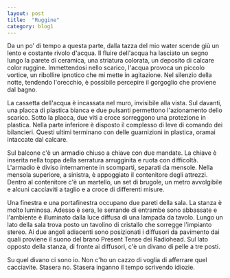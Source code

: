 ```yaml
---
layout: post
title:  "Ruggine"
category: blog1
---
```

Da un po' di tempo a questa parte, dalla tazza del mio water scende giù un lento e costante rivolo d'acqua. 
Il fluire dell'acqua ha lasciato un segno lungo la parete di ceramica, una striatura colorata, un deposito di calcare color ruggine.
Immettendosi nello scarico, l'acqua provoca un piccolo vortice, un ribollire ipnotico che mi mette in agitazione.
Nel silenzio della notte, tendendo l'orecchio, è possibile percepire il gorgoglio che proviene dal bagno.

La cassetta dell'acqua è incassata nel muro, invisibile alla vista. Sul davanti, una placca di plastica bianca e due pulsanti permettono l'azionamento dello scarico.
Sotto la placca, due viti a croce sorreggono una protezione in plastica. Nella parte inferiore è disposto il complesso di leve di comando dei bilancieri.
Questi ultimi terminano con delle guarnizioni in plastica, oramai intaccate dal calcare.

Sul balcone c'è un armadio chiuso a chiave con due mandate. La chiave è inserita nella toppa della serratura arrugginita e ruota con difficoltà.
L'armadio è diviso internamente in scomparti, separati da mensole. Nella mensola superiore, a sinistra, è appoggiato il contenitore degli attrezzi. 
Dentro al contenitore c'è un martello, un set di brugole, un metro avvolgibile e alcuni cacciaviti a taglio e a croce di differenti misure. 

Una finestra e una portafinestra occupano due pareti della sala. 
La stanza è molto luminosa. Adesso è sera, le serrande di entrambe sono abbassate e l'ambiente è illuminato dalla luce diffusa di una lampada da tavolo.
Lungo un lato della sala trova posto un tavolino di cristallo che sorregge l'impianto stereo.
Ai due angoli adiacenti sono posizionati i diffusori da pavimento dai quali proviene il suono del brano Present Tense dei Radiohead.
Sul lato opposto della stanza, di fronte ai diffusori, c'è un divano di pelle a tre posti.

Su quel divano ci sono io. Non c'ho un cazzo di voglia di afferrare quel cacciavite.
Stasera no. Stasera inganno il tempo scrivendo idiozie.
